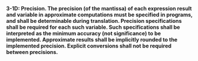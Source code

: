**3-1D: Precision.  The precision (of the mantissa) of each expression result and variable in approximate computations must be specified in programs, and shall be determinable during translation. Precision specifications shall be required for each such variable. Such specifications shall be interpreted as the minimum accuracy (not significance) to be implemented. Approximate results shall be implicitly rounded to the implemented precision. Explicit conversions shall not be required between precisions.**

